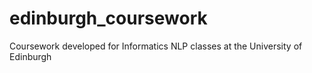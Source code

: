 # edinburgh_coursework
Coursework developed for Informatics NLP classes at the University of Edinburgh
